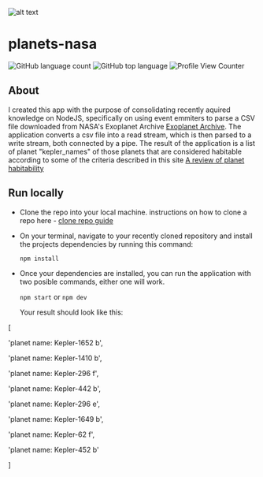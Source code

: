 ![alt text](https://www.nasa.gov/sites/all/themes/custom/nasatwo/images/nasa-logo.svg "Nasa") 
# planets-nasa

![GitHub language count](https://img.shields.io/github/languages/count/ajsaenz1091/planets-nasa) ![GitHub top language](https://img.shields.io/github/languages/top/ajsaenz1091/planets-nasa) ![Profile View Counter](https://komarev.com/ghpvc/?username=ajsaenz1091)

## About

I created this app with the purpose of consolidating recently aquired knowledge on NodeJS, specifically on using event emmiters to parse a CSV file downloaded from NASA's Exoplanet Archive [Exoplanet Archive](https://exoplanetarchive.ipac.caltech.edu/cgi-bin/TblView/nph-tblView?app=ExoTbls&config=cumulative "Exoplanet Archive page"). The application converts a csv file into a read stream, which is then parsed to a write stream, both connected by a pipe. The result of the application is a list of planet "kepler_names" of those planets that are considered habitable according to some of the criteria described in this site [A review of planet habitability](https://www.centauri-dreams.org/2015/01/30/a-review-of-the-best-habitable-planet-candidates/ "centauri-dreams page")

## Run locally

 - Clone the repo into your local machine. instructions on how to clone a repo here - [clone repo guide](https://docs.github.com/en/repositories/creating-and-managing-repositories/cloning-a-repository "Clone Repo")
 - On your terminal, navigate to your recently cloned repository and install the projects dependencies by running this command:
 
    `npm install`
    
 - Once your dependencies are installed, you can run the application with two posible commands, either one will work.
 
    `npm start` or `npm dev`
    
    Your result should look like this:
    
    
  [
  
  'planet name: Kepler-1652 b',
  
  'planet name: Kepler-1410 b',
  
  'planet name: Kepler-296 f',
  
  'planet name: Kepler-442 b',
  
  'planet name: Kepler-296 e',
  
  'planet name: Kepler-1649 b',
  
  'planet name: Kepler-62 f',
  
  'planet name: Kepler-452 b'
  
]
    
 
